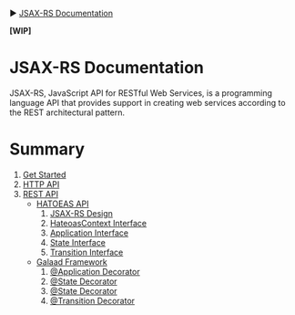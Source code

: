 :arrow_forward: [JSAX-RS Documentation](./jsax-rs-reference.md)

**[WIP]**

# JSAX-RS Documentation

JSAX-RS, JavaScript API for RESTful Web Services, is a programming language API that provides support in creating web services according to the REST architectural pattern.

# Summary

1. [Get Started](./jsax-rs-get-started.md)
2. [HTTP API](#)
3. [REST API](#)
   - [HATOEAS API](#)
      1. [JSAX-RS Design](./jsax-rs-hatoeas-api-design.md)
      1. [HateoasContext Interface](./jsax-rs-hateoascontext-interface.md)
      1. [Application Interface](#)
      1. [State Interface](#)
      1. [Transition Interface](#)
   - [Galaad Framework](#)
      1. [@Application Decorator](#)
      1. [@State Decorator](#)
      1. [@State Decorator](#)
      1. [@Transition Decorator](#)
